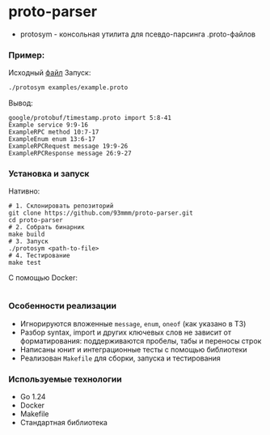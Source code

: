 # proto-parser
- protosym - консольная утилита для псевдо-парсинга .proto-файлов
### Пример:
Исходный [файл](examples/example.proto)
Запуск:
```bash
./protosym examples/example.proto
```
Вывод:
```
google/protobuf/timestamp.proto import 5:8-41
Example service 9:9-16
ExampleRPC method 10:7-17
ExampleEnum enum 13:6-17
ExampleRPCRequest message 19:9-26
ExampleRPCResponse message 26:9-27
```
### Установка и запуск
Нативно:
```
# 1. Склонировать репозиторий
git clone https://github.com/93mmm/proto-parser.git
cd proto-parser
# 2. Собрать бинарник
make build
# 3. Запуск
./protosym <path-to-file>
# 4. Тестирование
make test
```
С помощью Docker:
```bash
```
### Особенности реализации
- Игнорируются вложенные `message`, `enum`, `oneof` (как указано в ТЗ)
- Разбор syntax, import и других ключевых слов не зависит от форматирования: поддерживаются пробелы, табы и переносы строк
- Написаны юнит и интеграционные тесты с помощью библиотеки
- Реализован `Makefile` для сборки, запуска и тестирования
### Используемые технологии
- Go 1.24
- Docker
- Makefile
- Стандартная библиотека
